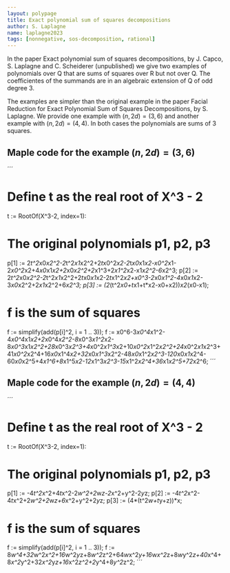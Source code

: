 ```yaml
---
layout: polypage
title: Exact polynomial sum of squares decompositions
author: S. Laplagne
name: laplagne2023
tags: [nonnegative, sos-decomposition, rational]
---
```


In the paper Exact polynomial sum of squares decompositions, by J. Capco, S. Laplagne and C. Scheiderer (unpublished) we give two examples of polynomials over Q that are
sums of squares over R but not over Q. The coefficientes of the summands are in an algebraic extension of Q of odd degree 3.

The examples are simpler than the original example in the paper Facial Reduction for Exact Polynomial Sum of Squares Decompositions, by S. Laplagne.
We provide one example with $(n,2d) = (3,6)$ and another example with $(n,2d) = (4,4)$. In both cases the polynomials are sums of 3 squares.

## Maple code for the example $(n,2d) = (3,6)$

´´´
# Define t as the real root of X^3 - 2
t := RootOf(X^3-2, index=1):

# The original polynomials p1, p2, p3
p[1] := 2*t^2*x0*x2^2-2*t^2*x1*x2^2+2*t*x0^2*x2-2*t*x0*x1*x2-x0^2*x1-2*x0^2*x2+4*x0*x1*x2+2*x0*x2^2+2*x1^3+2*x1^2*x2-x1*x2^2-6*x2^3;
p[2] := 2*t^2*x0*x2^2-2*t^2*x1*x2^2+2*t*x0*x1*x2-2*t*x1^2*x2+x0^3-2*x0*x1^2-4*x0*x1*x2-3*x0*x2^2+2*x1*x2^2+6*x2^3;
p[3] := (2*(t^2*x0+t*x1+t*x2-x0+x2))*x2*(x0-x1);

# f is the sum of squares
f := simplify(add(p[i]^2, i = 1 .. 3));
f := x0^6-3*x0^4*x1^2-4*x0^4*x1*x2+2*x0^4*x2^2-8*x0^3*x1^2*x2-8*x0^3*x1*x2^2+28*x0^3*x2^3+4*x0^2*x1^3*x2+10*x0^2*x1^2*x2^2+24*x0^2*x1*x2^3+41*x0^2*x2^4+16*x0*x1^4*x2+32*x0*x1^3*x2^2-48*x0*x1^2*x2^3-120*x0*x1*x2^4-60*x0*x2^5+4*x1^6+8*x1^5*x2-12*x1^3*x2^3-15*x1^2*x2^4+36*x1*x2^5+72*x2^6;
´´´

## Maple code for the example $(n,2d) = (4,4)$

´´´
# Define t as the real root of X^3 - 2
t := RootOf(X^3-2, index=1):

# The original polynomials p1, p2, p3
p[1] := -4*t^2*x^2+4*t*x^2-2*w^2+2*w*z-2*x^2+y^2-2*y*z;
p[2] := -4*t^2*x^2-4*t*x^2+2*w^2+2*w*z+6*x^2+y^2+2*y*z;
p[3] := (4*(t^2*w+t*y+z))*x;

# f is the sum of squares
f := simplify(add(p[i]^2, i = 1 .. 3));
f := 8*w^4+32*w^2*x^2+16*w^2*y*z+8*w^2*z^2+64*w*x^2*y+16*w*x^2*z+8*w*y^2*z+40*x^4+8*x^2*y^2+32*x^2*y*z+16*x^2*z^2+2*y^4+8*y^2*z^2;
´´´

